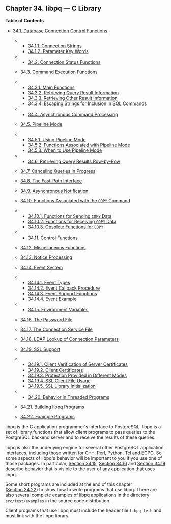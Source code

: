 ## Chapter 34. libpq — C Library

**Table of Contents**

* [34.1. Database Connection Control Functions](libpq-connect.html)

  * *   [34.1.1. Connection Strings](libpq-connect.html#LIBPQ-CONNSTRING)
    * [34.1.2. Parameter Key Words](libpq-connect.html#LIBPQ-PARAMKEYWORDS)

  * *   [34.2. Connection Status Functions](libpq-status.html)
  * [34.3. Command Execution Functions](libpq-exec.html)

    

  * *   [34.3.1. Main Functions](libpq-exec.html#LIBPQ-EXEC-MAIN)
    * [34.3.2. Retrieving Query Result Information](libpq-exec.html#LIBPQ-EXEC-SELECT-INFO)
    * [34.3.3. Retrieving Other Result Information](libpq-exec.html#LIBPQ-EXEC-NONSELECT)
    * [34.3.4. Escaping Strings for Inclusion in SQL Commands](libpq-exec.html#LIBPQ-EXEC-ESCAPE-STRING)

  * *   [34.4. Asynchronous Command Processing](libpq-async.html)
  * [34.5. Pipeline Mode](libpq-pipeline-mode.html)

    

  * *   [34.5.1. Using Pipeline Mode](libpq-pipeline-mode.html#LIBPQ-PIPELINE-USING)
    * [34.5.2. Functions Associated with Pipeline Mode](libpq-pipeline-mode.html#LIBPQ-PIPELINE-FUNCTIONS)
    * [34.5.3. When to Use Pipeline Mode](libpq-pipeline-mode.html#LIBPQ-PIPELINE-TIPS)

  * *   [34.6. Retrieving Query Results Row-by-Row](libpq-single-row-mode.html)
  * [34.7. Canceling Queries in Progress](libpq-cancel.html)
  * [34.8. The Fast-Path Interface](libpq-fastpath.html)
  * [34.9. Asynchronous Notification](libpq-notify.html)
  * [34.10. Functions Associated with the `COPY` Command](libpq-copy.html)

    

  * *   [34.10.1. Functions for Sending `COPY` Data](libpq-copy.html#LIBPQ-COPY-SEND)
    * [34.10.2. Functions for Receiving `COPY` Data](libpq-copy.html#LIBPQ-COPY-RECEIVE)
    * [34.10.3. Obsolete Functions for `COPY`](libpq-copy.html#LIBPQ-COPY-DEPRECATED)

  * *   [34.11. Control Functions](libpq-control.html)
  * [34.12. Miscellaneous Functions](libpq-misc.html)
  * [34.13. Notice Processing](libpq-notice-processing.html)
  * [34.14. Event System](libpq-events.html)

    

  * *   [34.14.1. Event Types](libpq-events.html#LIBPQ-EVENTS-TYPES)
    * [34.14.2. Event Callback Procedure](libpq-events.html#LIBPQ-EVENTS-PROC)
    * [34.14.3. Event Support Functions](libpq-events.html#LIBPQ-EVENTS-FUNCS)
    * [34.14.4. Event Example](libpq-events.html#LIBPQ-EVENTS-EXAMPLE)

  * *   [34.15. Environment Variables](libpq-envars.html)
  * [34.16. The Password File](libpq-pgpass.html)
  * [34.17. The Connection Service File](libpq-pgservice.html)
  * [34.18. LDAP Lookup of Connection Parameters](libpq-ldap.html)
  * [34.19. SSL Support](libpq-ssl.html)

    

  * *   [34.19.1. Client Verification of Server Certificates](libpq-ssl.html#LIBQ-SSL-CERTIFICATES)
    * [34.19.2. Client Certificates](libpq-ssl.html#LIBPQ-SSL-CLIENTCERT)
    * [34.19.3. Protection Provided in Different Modes](libpq-ssl.html#LIBPQ-SSL-PROTECTION)
    * [34.19.4. SSL Client File Usage](libpq-ssl.html#LIBPQ-SSL-FILEUSAGE)
    * [34.19.5. SSL Library Initialization](libpq-ssl.html#LIBPQ-SSL-INITIALIZE)

  * *   [34.20. Behavior in Threaded Programs](libpq-threading.html)
  * [34.21. Building libpq Programs](libpq-build.html)
  * [34.22. Example Programs](libpq-example.html)

libpq is the C application programmer's interface to PostgreSQL. libpq is a set of library functions that allow client programs to pass queries to the PostgreSQL backend server and to receive the results of these queries.

libpq is also the underlying engine for several other PostgreSQL application interfaces, including those written for C++, Perl, Python, Tcl and ECPG. So some aspects of libpq's behavior will be important to you if you use one of those packages. In particular, [Section 34.15](libpq-envars.html "34.15. Environment Variables"), [Section 34.16](libpq-pgpass.html "34.16. The Password File") and [Section 34.19](libpq-ssl.html "34.19. SSL Support") describe behavior that is visible to the user of any application that uses libpq.

Some short programs are included at the end of this chapter ([Section 34.22](libpq-example.html "34.22. Example Programs")) to show how to write programs that use libpq. There are also several complete examples of libpq applications in the directory `src/test/examples` in the source code distribution.

Client programs that use libpq must include the header file `libpq-fe.h` and must link with the libpq library.